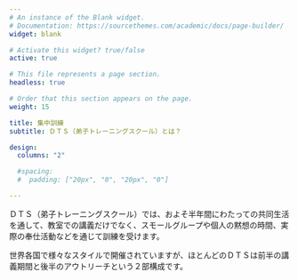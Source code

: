 ```yaml
---
# An instance of the Blank widget.
# Documentation: https://sourcethemes.com/academic/docs/page-builder/
widget: blank

# Activate this widget? true/false
active: true

# This file represents a page section.
headless: true

# Order that this section appears on the page.
weight: 15

title: 集中訓練
subtitle: ＤＴＳ（弟子トレーニングスクール）とは？

design:
  columns: "2"

  #spacing:
  #  padding: ["20px", "0", "20px", "0"]

---
```


ＤＴＳ（弟子トレーニングスクール）では、およそ半年間にわたっての共同生活を通して、教室での講義だけでなく、スモールグループや個人の黙想の時間、実際の奉仕活動などを通じて訓練を受けます。

世界各国で様々なスタイルで開催されていますが、ほとんどのＤＴＳは前半の講義期間と後半のアウトリーチという２部構成です。
